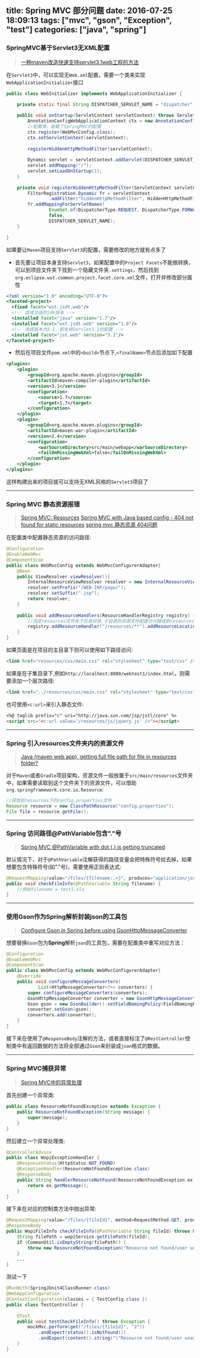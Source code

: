 title: Spring MVC 部分问题
date: 2016-07-25 18:09:13
tags: ["mvc", "gson", "Exception", "test"]
categories: ["java", "spring"]
---

### SpringMVC基于Servlet3无XML配置

> [一种maven改造快速支持servlet3.1web工程的方法](http://shmilyaw-hotmail-com.iteye.com/blog/2221134)

在`Servlet3`中，可以实现无`Web.xml`配置，需要一个类来实现`WebApplicationInitializer`接口

```java
public class WebInitializer implements WebApplicationInitializer {

	private static final String DISPATCHER_SERVLET_NAME = "dispatcher";
	
	public void onStartup(ServletContext servletContext) throws ServletException {
		AnnotationConfigWebApplicationContext ctx = new AnnotationConfigWebApplicationContext();
		//配置类，装载了SpringMVC的配置
		ctx.register(WebMvcConfig.class);
		ctx.setServletContext(servletContext);
		
		registerHiddenHttpMethodFilter(servletContext);
		
		Dynamic servlet = servletContext.addServlet(DISPATCHER_SERVLET_NAME, new DispatcherServlet(ctx));
        servlet.addMapping("/");
        servlet.setLoadOnStartup(1);
	}
	
	private void registerHiddenHttpMethodFilter(ServletContext servletContext) {
        FilterRegistration.Dynamic fr = servletContext
                .addFilter("hiddenHttpMethodFilter", HiddenHttpMethodFilter.class);
        fr.addMappingForServletNames(
                EnumSet.of(DispatcherType.REQUEST, DispatcherType.FORWARD),
                false,
                DISPATCHER_SERVLET_NAME);
    }

}
```

如果要让`Maven`项目支持`Servlet3`的配置，需要修改的地方就有点多了
* 首先要让项目本身支持`Servlet3`，如果配置中的`Project Facets`不能做转换，可以到项目文件夹下找到一个隐藏文件夹`.settings`，然后找到`org.eclipse.wst.common.project.facet.core.xml`文件，打开并修改部分属性
```xml
<?xml version="1.0" encoding="UTF-8"?>
<faceted-project>
  <fixed facet="wst.jsdt.web"/>
  <!-- 改成合适的jdk版本 -->
  <installed facet="java" version="1.7"/>
  <installed facet="wst.jsdt.web" version="1.0"/>
  <!-- 改成版本为3.1，即支持Servlet3.1的配置 -->
  <installed facet="jst.web" version="3.1"/>
</faceted-project>
```
* 然后在项目文件`pom.xml`中的`<build>`节点下,`<finalName>`节点后添加如下配置
```xml
<plugins>
	<plugin>
		<groupId>org.apache.maven.plugins</groupId>
		<artifactId>maven-compiler-plugin</artifactId>
		<version>3.1</version>
		<configuration>
			<source>1.7</source>
			<target>1.7</target>
		</configuration>
	</plugin>
	<plugin>
		<groupId>org.apache.maven.plugins</groupId>
		<artifactId>maven-war-plugin</artifactId>
		<version>2.4</version>
		<configuration>
			<warSourceDirectory>src/main/webapp</warSourceDirectory>
			<failOnMissingWebXml>false</failOnMissingWebXml>
		</configuration>
	</plugin>
</plugins>
```
这样构建出来的项目就可以支持无XML风格的`Servlet3`项目了

----

### Spring MVC 静态资源报错

> [Spring MVC: Resources](http://fruzenshtein.com/spring-mvc-resources/)
> [Spring MVC with Java based config - 404 not found for static resources](http://stackoverflow.com/questions/22013074/spring-mvc-with-java-based-config-404-not-found-for-static-resources)
> [spring mvc 静态资源 404问题](http://blog.csdn.net/this_super/article/details/7884383)

在配置类中配置静态资源的访问路径:
```java
@Configuration
@EnableWebMvc
@ComponentScan
public class WebMvcConfig extends WebMvcConfigurerAdapter{
	@Bean 
	public ViewResolver viewResolver(){
		InternalResourceViewResolver resolver = new InternalResourceViewResolver();
		resolver.setPrefix("/WEB-INF/page/");
		resolver.setSuffix(".jsp");
		return resolver;
	}
	
	public void addResourceHandlers(ResourceHandlerRegistry registry) {
        //指定resources文件夹下任意目录,子目录的资源文件配置访问路径到resources
		registry.addResourceHandler("/resources/**").addResourceLocations("/resources/");
	}
}
```

如果页面是在项目的主目录下则可以使用如下路径访问:
```html
<link href="resources/css/main.css" rel="stylesheet" type="text/css" /> 
```
如果是在子集目录下,例如`http://localhost:8080/webtest1/index.html`，则需要添加一个层次路径:
```html
<link href="../resources/css/main.css" rel="stylesheet" type="text/css" /> 
```

也可使用`<c:url>`来引入静态文件:
```html
<%@ taglib prefix="c" uri="http://java.sun.com/jsp/jstl/core" %>
<script src="<c:url value='/resources/js/jquery.js' />"></script>
```

----

### Spring 引入resources文件夹内的资源文件

> [Java (maven web app), getting full file path for file in resources folder?](http://stackoverflow.com/questions/7184186/java-maven-web-app-getting-full-file-path-for-file-in-resources-folder)

对于`Maven`或者`Gradle`项目架构，资源文件一般放置于`src/main/resources`文件夹中，如果需要读取到这个文件夹下的资源文件，可以借助`org.springframework.core.io.Resource`:
```java
//获取到resources下的config.properties文件
Resource resource = new ClassPathResource("config.properties");
File file = resource.getFile();
```

----

### Spring 访问路径@PathVariable包含"."号

> [Spring MVC @PathVariable with dot (.) is getting truncated](http://stackoverflow.com/questions/16332092/spring-mvc-pathvariable-with-dot-is-getting-truncated)

默认情况下，对于`@PathVariable`注解获得的路径变量会把特殊符号给去掉，如果想要包含特殊符号(如"."号)，需要使用正则表达式:
```java
@RequestMapping(value="/files/{filename:.+}", produces="application/json; charset=UTF-8")
public void checkFileInfo(@PathVariable String filename) {
    //例如filename = test1.xls
}
```

----

### 使用Gson作为Spring解析封装json的工具包

> [Configure Gson in Spring before using GsonHttpMessageConverter](http://stackoverflow.com/questions/31335146/configure-gson-in-spring-before-using-gsonhttpmessageconverter)

想要替换`Gson`包为**Spring**解析`json`的工具包，需要在配置类中重写对应方法：
```java
@Configuration
@EnableWebMvc
@ComponentScan
public class WebMvcConfig extends WebMvcConfigurerAdapter{
	@Override
	public void configureMessageConverters(
			List<HttpMessageConverter<?>> converters) {
		super.configureMessageConverters(converters);
		GsonHttpMessageConverter converter = new GsonHttpMessageConverter();
		Gson gson = new GsonBuilder().setFieldNamingPolicy(FieldNamingPolicy.UPPER_CAMEL_CASE).create();
		converter.setGson(gson);
		converters.add(converter);
	}
}
```
接下来在使用了`@ResponseBody`注解的方法，或者直接标注了`@RestController`控制类中有返回数据的方法将全部通过`Gson`来封装成`json`格式的数据。

----

### Spring MVC捕获异常

> [Spring MVC中的异常处理](http://ningandjiao.iteye.com/blog/1995270)

首先创建一个异常类:
```java
public class ResourceNotFoundException extends Exception {
	public ResourceNotFoundException(String message) {
		super(message);
	}
}
```
然后建立一个异常处理类:
```java
@ControllerAdvice
public class WopiExceptionHandler {
	@ResponseStatus(HttpStatus.NOT_FOUND)
	@ExceptionHandler(ResourceNotFoundException.class)
	@ResponseBody
	public String handlerResourceNotFound(ResourceNotFoundException ex) {
		return ex.getMessage();
	}
}
```
接下来在对应的控制类方法中抛出异常:
```java
@RequestMapping(value="/files/{fileId}", method=RequestMethod.GET, produces="application/json; charset=UTF-8")
@ResponseBody
public WopiFileInfo checkFileInfo(@PathVariable String fileId) throws Exception {
	String filePath = wopiService.getFilePath(fileId);
	if (CommonUtil.isEmptyString(filePath)) {
		throw new ResourceNotFoundException("Resource not found/user unauthorized");
	}
	...
}
```
测试一下
```java
@RunWith(SpringJUnit4ClassRunner.class)
@WebAppConfiguration
@ContextConfiguration(classes = { TestConfig.class })
public class TestController {
	
	@Test
	public void testCheckFileInfo() throws Exception {
		mockMvc.perform(get("/files/{fileId}", "2"))
			.andExpect(status().isNotFound())
			.andExpect(content().string("\"Resource not found/user unauthorized\""));
	}
}
```